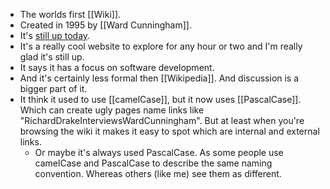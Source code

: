 - The worlds first [[Wiki]].
- Created in 1995 by [[Ward Cunningham]].
- It's [still up today](https://wiki.c2.com/).
- It's a really cool website to explore for any hour or two and I'm really glad it's still up.
- It says it has a focus on software development.
- And it's certainly less formal then [[Wikipedia]]. And discussion is a bigger part of it.
- It think it used to use [[camelCase]], but it now uses [[PascalCase]]. Which can create ugly pages name links like "RichardDrakeInterviewsWardCunningham". But at least when you're browsing the wiki it makes it easy to spot which are internal and external links.
	- Or maybe it's always used PascalCase. As some people use camelCase and PascalCase to describe the same naming convention. Whereas others (like me) see them as different.